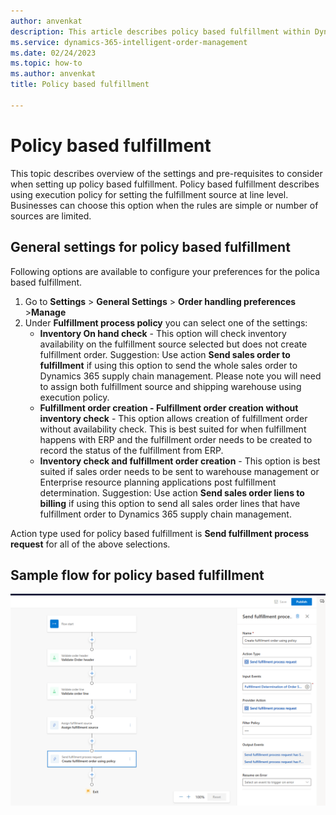 ```yaml
---
author: anvenkat
description: This article describes policy based fulfillment within Dynamics 365 Intelligent Order Management.
ms.service: dynamics-365-intelligent-order-management
ms.date: 02/24/2023
ms.topic: how-to
ms.author: anvenkat
title: Policy based fulfillment

---
```


# Policy based fulfillment

This topic describes overview of the settings and pre-requisites to consider when setting up policy based fulfillment. 
Policy based fulfillment describes using execution policy for setting the fulfillment source at line level. Businesses can choose this option when the rules are simple or number of sources are limited. 

## General settings for policy based fulfillment

Following options are available to configure your preferences for the polica based fulfillment.

1. Go to **Settings** > **General Settings** > **Order handling preferences** >**Manage**
1. Under **Fulfillment process policy** you can select one of the settings:
   - **Inventory On hand check** - This option will check inventory availability on the fulfillment source selected but does not create fulfillment order.
             Suggestion: Use action **Send sales order to fulfillment** if using this option to send the whole sales order to Dynamics 365 supply chain management. Please note you will need to assign both fulfillment source and shipping warehouse using execution policy.
   - **Fulfillment order creation - Fulfillment order creation without inventory check** - This option allows creation of fulfillment order without availability check. This is best suited for when fulfillment happens with ERP and the fulfillment order needs to be created to record the status of the fulfillment from ERP.
   - **Inventory check and fulfillment order creation** - This option is best suited if sales order needs to be sent to warehouse management or Enterprise resource planning applications post fulfillment determination. 
             Suggestion: Use action **Send sales order liens to billing** if using this option to send all sales order lines that have fulfillment order to Dynamics 365 supply chain management.

Action type used for policy based fulfillment is **Send fulfillment process request** for all of the above selections.

## Sample flow for policy based fulfillment

![Sample flow for policy based fulfillment.](media/flow-with-policy-based-source-assignment.png)


